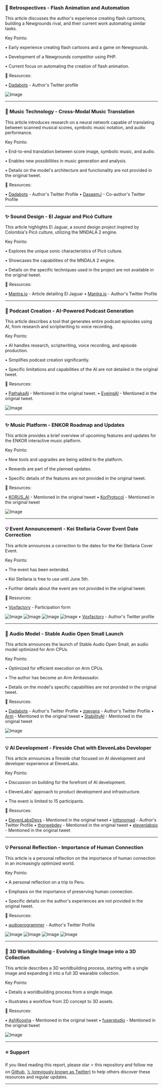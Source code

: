 ### 🤖 Retrospectives - Flash Animation and Automation

This article discusses the author's experience creating flash cartoons, building a Newgrounds rival, and their current work automating similar tasks.

Key Points:

• Early experience creating flash cartoons and a game on Newgrounds.

• Development of a Newgrounds competitor using PHP.


• Current focus on automating the creation of flash animation.


🔗 Resources:

• [Dadabots](https://x.com/dadabots) - Author's Twitter profile

![Image](https://pbs.twimg.com/amplify_video_thumb/1925956529527668736/img/ulZswEymm0vCUD3Z.jpg)


---

### 🤖 Music Technology - Cross-Modal Music Translation

This article introduces research on a neural network capable of translating between scanned musical scores, symbolic music notation, and audio performance.

Key Points:

• End-to-end translation between score image, symbolic music, and audio.

• Enables new possibilities in music generation and analysis.


• Details on the model's architecture and functionality are not provided in the original tweet.


🔗 Resources:

• [Dadabots](https://x.com/dadabots) -  Author's Twitter Profile
• [DasaemJ](https://x.com/DasaemJ) - Co-author's Twitter Profile


---

### ✨ Sound Design - El Jaguar and Picó Culture

This article highlights El Jaguar, a sound design project inspired by Colombia's Picó culture, utilizing the MNDALA 2 engine.

Key Points:

• Explores the unique sonic characteristics of Picó culture.

• Showcases the capabilities of the MNDALA 2 engine.


• Details on the specific techniques used in the project are not available in the original tweet.


🔗 Resources:

• [Mantra.io](http://cdm.link/el-jaguar) - Article detailing El Jaguar
• [Mantra.io](https://x.com/mntra_io) -  Author's Twitter Profile


---

### 🚀 Podcast Creation - AI-Powered Podcast Generation

This article describes a tool that generates entire podcast episodes using AI, from research and scriptwriting to voice recording.


Key Points:

• AI handles research, scriptwriting, voice recording, and episode production.

• Simplifies podcast creation significantly.


• Specific limitations and capabilities of the AI are not detailed in the original tweet.



🔗 Resources:

• [PathakaAI](https://x.com/PathakaAI) -  Mentioned in the original tweet.
• [EyeingAI](https://x.com/EyeingAI) -  Mentioned in the original tweet.


![Image](https://pbs.twimg.com/media/GrkCXA8aMAA4Q26?format=png&name=small)


---

### ✨ Music Platform - ENKOR Roadmap and Updates

This article provides a brief overview of upcoming features and updates for the ENKOR interactive music platform.

Key Points:

• New tools and upgrades are being added to the platform.

•  Rewards are part of the planned updates.


• Specific details of the features are not provided in the original tweet.


🔗 Resources:

• [KORUS_AI](https://x.com/KORUS_AI) - Mentioned in the original tweet
• [KorProtocol](https://x.com/KorProtocol) - Mentioned in the original tweet

![Image](https://pbs.twimg.com/media/Gre1YgkXoAE0kB-?format=jpg&name=small)


---

### 💡 Event Announcement - Kei Stellaria Cover Event Date Correction

This article announces a correction to the dates for the Kei Stellaria Cover Event.

Key Points:

• The event has been extended.

• Kei Stellaria is free to use until June 5th.


•  Further details about the event are not provided in the original tweet.


🔗 Resources:

• [Voxfactory](https://forms.gle/DcxKSRt9ML8X36uKA) - Participation form


![Image](https://pbs.twimg.com/media/Gq-4S6QWUAAs2Jw?format=jpg&name=small)
![Image](https://pbs.twimg.com/media/Gq-4UFVaAAA_IO7?format=jpg&name=small)
![Image](https://pbs.twimg.com/media/GqgOuUlbwAA1OS1?format=jpg&name=240x240)
![Image](https://pbs.twimg.com/media/GqgOuSEWsAAttCz?format=jpg&name=240x240)
• [Voxfactory](https://x.com/voxfactory) - Author's Twitter profile


---

### 🤖 Audio Model - Stable Audio Open Small Launch

This article announces the launch of Stable Audio Open Small, an audio model optimized for Arm CPUs.

Key Points:

• Optimized for efficient execution on Arm CPUs.

• The author has become an Arm Ambassador.


• Details on the model's specific capabilities are not provided in the original tweet.


🔗 Resources:

• [Dadabots](https://x.com/dadabots) - Author's Twitter Profile
• [zqevans](https://x.com/zqevans) - Author's Twitter Profile
• [Arm](https://x.com/Arm) - Mentioned in the original tweet
• [StabilityAI](https://x.com/StabilityAI/status/1922675163411497094) - Mentioned in the original tweet

![Image](https://pbs.twimg.com/amplify_video_thumb/1922674305348870144/img/i3D2mddcCsrJm124.jpg)


---

### 💡 AI Development - Fireside Chat with ElevenLabs Developer

This article announces a fireside chat focused on AI development and developer experience at ElevenLabs.

Key Points:

• Discussion on building for the forefront of AI development.

• ElevenLabs' approach to product development and infrastructure.


• The event is limited to 15 participants.


🔗 Resources:

• [ElevenLabsDevs](https://x.com/ElevenLabsDevs) - Mentioned in the original tweet
• [lottsnomad](https://x.com/lottsnomad) - Author's Twitter Profile
• [thorwebdev](https://x.com/thorwebdev) - Mentioned in the original tweet
• [elevenlabsio](https://x.com/elevenlabsio) - Mentioned in the original tweet


---

### 💡 Personal Reflection - Importance of Human Connection

This article is a personal reflection on the importance of human connection in an increasingly optimized world.

Key Points:

•  A personal reflection on a trip to Peru.

•  Emphasis on the importance of preserving human connection.


• Specific details on the author's experiences are not provided in the original tweet.


🔗 Resources:

• [audioprogrammer](https://x.com/audioprogrammer) - Author's Twitter Profile


![Image](https://pbs.twimg.com/media/GqTGOraW4AAURVD?format=jpg&name=small)
![Image](https://pbs.twimg.com/media/GqTGOrdXQAA-ltB?format=jpg&name=small)
![Image](https://pbs.twimg.com/media/GqTGOrdWYAAGu9a?format=jpg&name=small)
![Image](https://pbs.twimg.com/amplify_video_thumb/1919877296686559233/img/d2e_tpp1HxcCV1gW.jpg)


---

### 🤖 3D Worldbuilding -  Evolving a Single Image into a 3D Collection

This article describes a 3D worldbuilding process, starting with a single image and expanding it into a full 3D wearable collection.

Key Points:

• Details a worldbuilding process from a single image.

•  Illustrates a workflow from 2D concept to 3D assets.



🔗 Resources:

• [AshKoosha](https://x.com/AshKoosha) - Mentioned in the original tweet
• [fuserstudio](https://x.com/fuserstudio) - Mentioned in the original tweet

![Image](https://pbs.twimg.com/amplify_video_thumb/1919807484329664512/img/rNm7bm9vMUs2yz_1.jpg)


---

### ⭐️ Support

If you liked reading this report, please star ⭐️ this repository and follow me on [Github](https://github.com/Drix10), [𝕏 (previously known as Twitter)](https://x.com/DRIX_10_) to help others discover these resources and regular updates.

---